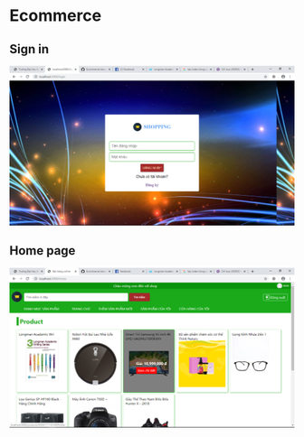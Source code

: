 # Ecommerce

## Sign in
![image](images_readme/signIn.png)

## Home page
![image](images_readme/home.png)
